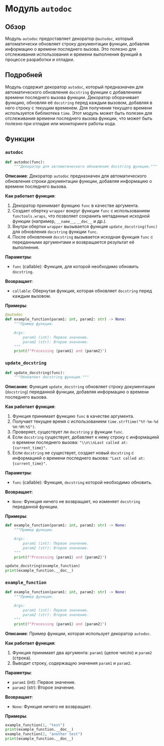 # Модуль `autodoc`

## Обзор

Модуль `autodoc` предоставляет декоратор `@autodoc`, который автоматически обновляет строку документации функции, добавляя информацию о времени последнего вызова. Это полезно для отслеживания использования и времени выполнения функций в процессе разработки и отладки.

## Подробней

Модуль содержит декоратор `autodoc`, который предназначен для автоматического обновления `docstring` функции с добавлением времени последнего вызова функции. Декоратор оборачивает функцию, обновляя её `docstring` перед каждым вызовом, добавляя в него строку с текущим временем. Для получения текущего времени используется библиотека `time`. Этот модуль может быть полезен для отслеживания времени последнего вызова функции, что может быть полезно при отладке или мониторинге работы кода.

## Функции

### `autodoc`

```python
def autodoc(func):
    """Декоратор для автоматического обновления docstring функции."""
```

**Описание**:
Декоратор `autodoc` предназначен для автоматического обновления строки документации функции, добавляя информацию о времени последнего вызова.

**Как работает функция**:

1.  Декоратор принимает функцию `func` в качестве аргумента.
2.  Создает обертку `wrapper` вокруг функции `func` с использованием `functools.wraps`, что позволяет сохранить метаданные исходной функции (например, `__name__`, `__doc__` и др.).
3.  Внутри обертки `wrapper` вызывается функция `update_docstring(func)` для обновления `docstring` функции `func`.
4.  После обновления `docstring` вызывается исходная функция `func` с переданными аргументами и возвращается результат её выполнения.

**Параметры**:

*   `func` (callable): Функция, для которой необходимо обновить `docstring`.

**Возвращает**:

*   `callable`: Обернутая функция, которая обновляет `docstring` перед каждым вызовом.

**Примеры**:

```python
@autodoc
def example_function(param1: int, param2: str) -> None:
    """Пример функции.

    Args:
        param1 (int): Первое значение.
        param2 (str): Второе значение.
    """
    print(f"Processing {param1} and {param2}")
```

### `update_docstring`

```python
def update_docstring(func):
    """Обновляет docstring функции."""
```

**Описание**:
Функция `update_docstring` обновляет строку документации (`docstring`) переданной функции, добавляя информацию о времени последнего вызова.

**Как работает функция**:

1.  Функция принимает функцию `func` в качестве аргумента.
2.  Получает текущее время с использованием `time.strftime("%Y-%m-%d %H:%M:%S")`.
3.  Проверяет, существует ли `docstring` у функции `func`.
4.  Если `docstring` существует, добавляет к нему строку с информацией о времени последнего вызова: `"\\n\\nLast called at: {current_time}"`.
5.  Если `docstring` не существует, создает новый `docstring` с информацией о времени последнего вызова: `"Last called at: {current_time}"`.

**Параметры**:

*   `func` (callable): Функция, `docstring` которой необходимо обновить.

**Возвращает**:

*   `None`: Функция ничего не возвращает, но изменяет `docstring` переданной функции.

**Примеры**:

```python
def example_function(param1: int, param2: str) -> None:
    """Пример функции.

    Args:
        param1 (int): Первое значение.
        param2 (str): Второе значение.
    """
    print(f"Processing {param1} and {param2}")

update_docstring(example_function)
print(example_function.__doc__)
```

### `example_function`

```python
def example_function(param1: int, param2: str) -> None:
    """Пример функции.

    Args:
        param1 (int): Первое значение.
        param2 (str): Второе значение.
    """
    print(f"Processing {param1} and {param2}")
```

**Описание**:
Пример функции, которая использует декоратор `autodoc`.

**Как работает функция**:

1.  Функция принимает два аргумента: `param1` (целое число) и `param2` (строка).
2.  Выводит строку, содержащую значения `param1` и `param2`.

**Параметры**:

*   `param1` (int): Первое значение.
*   `param2` (str): Второе значение.

**Возвращает**:

*   `None`: Функция ничего не возвращает.

**Примеры**:

```python
example_function(1, "test")
print(example_function.__doc__)
example_function(2, "another test")
print(example_function.__doc__)
```
